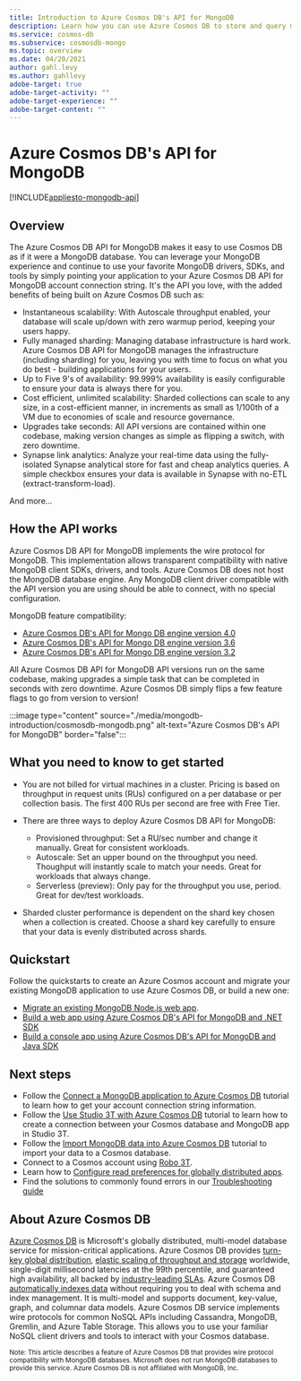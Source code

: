 ```yaml
---
title: Introduction to Azure Cosmos DB's API for MongoDB
description: Learn how you can use Azure Cosmos DB to store and query massive amounts of data using Azure Cosmos DB's API for MongoDB.
ms.service: cosmos-db
ms.subservice: cosmosdb-mongo
ms.topic: overview
ms.date: 04/20/2021
author: gahl.levy
ms.author: gahllevy
adobe-target: true
adobe-target-activity: ""
adobe-target-experience: ""
adobe-target-content: ""
---
```

# Azure Cosmos DB's API for MongoDB
[!INCLUDE[appliesto-mongodb-api](includes/appliesto-mongodb-api.md)]

## Overview
The Azure Cosmos DB API for MongoDB makes it easy to use Cosmos DB as if it were a MongoDB database. You can leverage your MongoDB experience and continue to use your favorite MongoDB drivers, SDKs, and tools by simply pointing your application to your Azure Cosmos DB API for MongoDB account connection string. It's the API you love, with the added benefits of being built on Azure Cosmos DB such as:

* Instantaneous scalability: With Autoscale throughput enabled, your database will scale up/down with zero warmup period, keeping your users happy. 
* Fully managed sharding: Managing database infrastructure is hard work. Azure Cosmos DB API for MongoDB manages the infrastructure (including sharding) for you, leaving you with time to focus on what you do best - building applications for your users.
* Up to Five 9's of availability: 99.999% availability is easily configurable to ensure your data is always there for you.  
* Cost efficient, unlimited scalability: Sharded collections can scale to any size, in a cost-efficient manner, in increments as small as 1/100th of a VM due to economies of scale and resource governance.
* Upgrades take seconds: All API versions are contained within one codebase, making version changes as simple as flipping a switch, with zero downtime.
* Synapse link analytics: Analyze your real-time data using the fully-isolated Synapse analytical store for fast and cheap analytics queries. A simple checkbox ensures your data is available in Synapse with no-ETL (extract-transform-load).

And more...

## How the API works

Azure Cosmos DB API for MongoDB implements the wire protocol for MongoDB. This implementation allows transparent compatibility with native MongoDB client SDKs, drivers, and tools. Azure Cosmos DB does not host the MongoDB database engine. Any MongoDB client driver compatible with the API version you are using should be able to connect, with no special configuration.

MongoDB feature compatibility:
- [Azure Cosmos DB's API for Mongo DB engine version 4.0](mongodb-feature-support-40.md)
- [Azure Cosmos DB's API for Mongo DB engine version 3.6](mongodb-feature-support-36.md)
- [Azure Cosmos DB's API for Mongo DB engine version 3.2](mongodb-feature-support.md)

All Azure Cosmos DB API for MongoDB API versions run on the same codebase, making upgrades a simple task that can be completed in seconds with zero downtime. Azure Cosmos DB simply flips a few feature flags to go from version to version!

:::image type="content" source="./media/mongodb-introduction/cosmosdb-mongodb.png" alt-text="Azure Cosmos DB's API for MongoDB" border="false":::

## What you need to know to get started

* You are not billed for virtual machines in a cluster. Pricing is based on throughput in request units (RUs) configured on a per database or per collection basis. The first 400 RUs per second are free with Free Tier.

* There are three ways to deploy Azure Cosmos DB API for MongoDB:
     * Provisioned throughput: Set a RU/sec number and change it manually. Great for consistent workloads.
     * Autoscale: Set an upper bound on the throughput you need. Thoughput will instantly scale to match your needs. Great for workloads that always change.
     * Serverless (preview): Only pay for the throughput you use, period. Great for dev/test workloads. 

* Sharded cluster performance is dependent on the shard key chosen when a collection is created. Choose a shard key carefully to ensure that your data is evenly distributed across shards.


## Quickstart

Follow the quickstarts to create an Azure Cosmos account and migrate your existing MongoDB application to use Azure Cosmos DB, or build a new one:

* [Migrate an existing MongoDB Node.js web app](create-mongodb-nodejs.md).
* [Build a web app using Azure Cosmos DB's API for MongoDB and .NET SDK](create-mongodb-dotnet.md)
* [Build a console app using Azure Cosmos DB's API for MongoDB and Java SDK](create-mongodb-java.md)

## Next steps

* Follow the [Connect a MongoDB application to Azure Cosmos DB](connect-mongodb-account.md) tutorial to learn how to get your account connection string information.
* Follow the [Use Studio 3T with Azure Cosmos DB](mongodb-mongochef.md) tutorial to learn how to create a connection between your Cosmos database and MongoDB app in Studio 3T.
* Follow the [Import MongoDB data into Azure Cosmos DB](../dms/tutorial-mongodb-cosmos-db.md?toc=%2fazure%2fcosmos-db%2ftoc.json%253ftoc%253d%2fazure%2fcosmos-db%2ftoc.json) tutorial to import your data to a Cosmos database.
* Connect to a Cosmos account using [Robo 3T](mongodb-robomongo.md).
* Learn how to [Configure read preferences for globally distributed apps](../cosmos-db/tutorial-global-distribution-mongodb.md).
* Find the solutions to commonly found errors in our [Troubleshooting guide](mongodb-troubleshoot.md)

## About Azure Cosmos DB
[Azure Cosmos DB](introduction.md) is Microsoft's globally distributed, multi-model database service for mission-critical applications. Azure Cosmos DB provides [turn-key global distribution](distribute-data-globally.md), [elastic scaling of throughput and storage](partitioning-overview.md) worldwide, single-digit millisecond latencies at the 99th percentile, and guaranteed high availability, all backed by [industry-leading SLAs](https://azure.microsoft.com/support/legal/sla/cosmos-db/). Azure Cosmos DB [automatically indexes data](https://www.vldb.org/pvldb/vol8/p1668-shukla.pdf) without requiring you to deal with schema and index management. It is multi-model and supports document, key-value, graph, and columnar data models. Azure Cosmos DB service implements wire protocols for common NoSQL APIs including Cassandra, MongoDB, Gremlin, and Azure Table Storage. This allows you to use your familiar NoSQL client drivers and tools to interact with your Cosmos database.

<sup>Note: This article describes a feature of Azure Cosmos DB that provides wire protocol compatibility with MongoDB databases. Microsoft does not run MongoDB databases to provide this service. Azure Cosmos DB is not affiliated with MongoDB, Inc.</sup>
